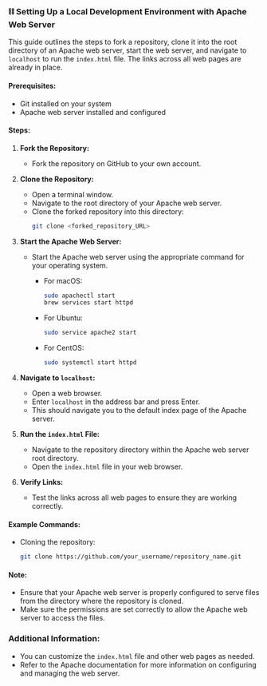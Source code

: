 ### ⛓️ Setting Up a Local Development Environment with Apache Web Server

This guide outlines the steps to fork a repository, clone it into the root directory of an Apache web server, start the web server, and navigate to `localhost` to run the `index.html` file. The links across all web pages are already in place.

#### Prerequisites:
- Git installed on your system
- Apache web server installed and configured

#### Steps:

1. **Fork the Repository:**
   - Fork the repository on GitHub to your own account.

2. **Clone the Repository:**
   - Open a terminal window.
   - Navigate to the root directory of your Apache web server.
   - Clone the forked repository into this directory:
     ```bash
     git clone <forked_repository_URL>
     ```

3. **Start the Apache Web Server:**
   - Start the Apache web server using the appropriate command for your operating system.
     - For macOS:
       ```bash
       sudo apachectl start
       brew services start httpd
       ```

     - For Ubuntu:
       ```bash
       sudo service apache2 start
       ```

     - For CentOS:
       ```bash
       sudo systemctl start httpd
       ```

4. **Navigate to `localhost`:**
   - Open a web browser.
   - Enter `localhost` in the address bar and press Enter.
   - This should navigate you to the default index page of the Apache server.

5. **Run the `index.html` File:**
   - Navigate to the repository directory within the Apache web server root directory.
   - Open the `index.html` file in your web browser.

6. **Verify Links:**
   - Test the links across all web pages to ensure they are working correctly.

#### Example Commands:

- Cloning the repository:
  ```bash
  git clone https://github.com/your_username/repository_name.git
  ```

#### Note:
- Ensure that your Apache web server is properly configured to serve files from the directory where the repository is cloned.
- Make sure the permissions are set correctly to allow the Apache web server to access the files.

### Additional Information:
- You can customize the `index.html` file and other web pages as needed.
- Refer to the Apache documentation for more information on configuring and managing the web server.
